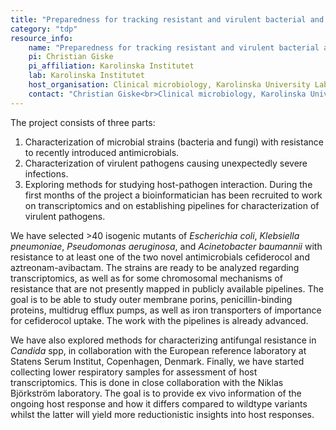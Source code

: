 ```yaml
---
title: "Preparedness for tracking resistant and virulent bacterial and fungal pathogens (TRACK-PATH)"
category: "tdp"
resource_info:
    name: "Preparedness for tracking resistant and virulent bacterial and fungal pathogens (TRACK-PATH)"
    pi: Christian Giske
    pi_affiliation: Karolinska Institutet
    lab: Karolinska Institutet
    host_organisation: Clinical microbiology, Karolinska University Laboratory and Department of Laboratory medicine, Karolinska Institutet
    contact: "Christian Giske<br>Clinical microbiology, Karolinska University Laboratory and Department of Laboratory medicine, Karolinska Institutet<br>Email: [Christian.giske@ki.se](mailto:Christian.giske@ki.se)"
---
```


The project consists of three parts:

1. Characterization of microbial strains (bacteria and fungi) with resistance to recently introduced antimicrobials.
2. Characterization of virulent pathogens causing unexpectedly severe infections.
3. Exploring methods for studying host-pathogen interaction. During the first months of the project a bioinformatician has been recruited to work on transcriptomics and on establishing pipelines for characterization of virulent pathogens.

We have selected >40 isogenic mutants of *Escherichia coli*, *Klebsiella pneumoniae*, *Pseudomonas aeruginosa*, and *Acinetobacter baumannii* with resistance to at least one of the two novel antimicrobials cefiderocol and aztreonam-avibactam.  The strains are ready to be analyzed regarding transcriptomics, as well as for some chromosomal mechanisms of resistance that are not presently mapped in publicly available pipelines. The goal is to be able to study outer membrane porins, penicillin-binding proteins, multidrug efflux pumps, as well as iron transporters of importance for cefiderocol uptake. The work with the pipelines is already advanced.

We have also explored methods for characterizing antifungal resistance in *Candida* spp, in collaboration with the European reference laboratory at Statens Serum Institut, Copenhagen, Denmark. Finally, we have started collecting lower respiratory samples for assessment of host transcriptomics. This is done in close collaboration with the Niklas Björkström laboratory. The goal is to provide ex vivo information of the ongoing host response and how it differs compared to wildtype variants whilst the latter will yield more reductionistic insights into host responses.
